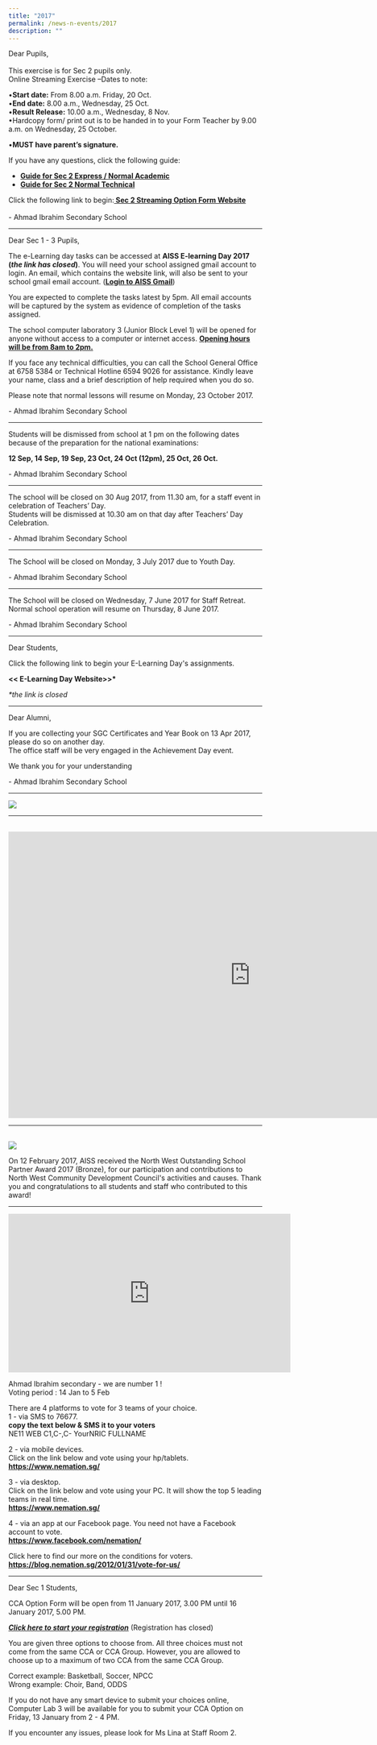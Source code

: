 ```yaml
---
title: "2017"
permalink: /news-n-events/2017
description: ""
---
```

<p>Dear Pupils,<br /><br />This exercise is for Sec 2 pupils only. <br />Online Streaming Exercise &ndash;Dates to note:</p>
<div>&bull;<strong>Start date:</strong>&nbsp;From 8.00 a.m. Friday, 20 Oct.</div>
<div>&bull;<strong>End date:</strong>&nbsp;8.00 a.m., Wednesday, 25 Oct.</div>
<div>&bull;<strong>Result Release:</strong>&nbsp;10.00 a.m., Wednesday, 8 Nov.</div>
<div>&bull;Hardcopy form/ print out&nbsp;is to be&nbsp;handed in&nbsp;to your Form Teacher&nbsp;by 9.00 a.m. on Wednesday, 25 October.</div>
<p>&bull;<strong>MUST have parent&rsquo;s signature.</strong></p>
<p>If you have any questions, click the following guide:</p>
<ul>
<li><strong><a href="/files/Briefing%20for%20Sec%202E%20&%20NA%20Streaming%20Option%20Exercise_2017_sch%20website.pdf" target="_blank" rel="noopener">Guide for Sec 2 Express / Normal Academic</a></strong></li>
<li><strong><a href="/files/Briefing%20for%20Sec%202NT%20Streaming%20Option%20Exercise_2017_sch%20website.pdf" target="_blank" rel="noopener">Guide for Sec 2 Normal Technical</a></strong></li>
</ul>
<p>Click the following link to begin:<strong><a href="http://tinyurl.com/aiss-streamingex" target="">&nbsp;Sec 2 Streaming Option Form Website</a></strong><br /><br />- Ahmad Ibrahim Secondary School</p>
<hr>
<p>Dear Sec 1 - 3 Pupils,</p>
<p>The e-Learning day tasks can be accessed at&nbsp;<strong>AISS E-learning Day 2017 (<em>the link has closed</em>)</strong>. You will need your school assigned gmail account to login. An email, which contains the website link, will also be sent to your school gmail email account. (<strong><a href="https://accounts.google.com/AccountChooser?sacu=1&amp;continue=http://mail.aiss.edu.sg/&amp;hd=aiss.edu.sg#identifier" target="_blank" rel="noopener">Login to AISS Gmail</a></strong>)</p>
<p>You are expected to complete the tasks latest by 5pm. All email accounts will be captured by the system as evidence of completion of the tasks assigned.</p>
<p>The school computer laboratory 3 (Junior Block Level 1) will be opened for anyone without access to a computer or internet access.&nbsp;<strong><u>Opening hours will be from 8am to 2pm.</u></strong></p>
<p>If you face any technical difficulties, you can call the School General Office at 6758 5384 or Technical Hotline 6594 9026 for assistance. Kindly leave your name, class and a brief description of help required when you do so.</p>
<p>Please note that normal lessons will resume on Monday, 23 October 2017.</p>
<p>- Ahmad Ibrahim Secondary School</p>
<hr>
<p>Students will be dismissed from school at 1 pm on the following dates because of the preparation for the national examinations:</p>
<p><strong>12 Sep, 14 Sep, 19 Sep, 23 Oct, 24 Oct (12pm), 25 Oct, 26 Oct.</strong></p>
<p>- Ahmad Ibrahim Secondary School</p>
<hr>
<p>The school will be closed on 30 Aug 2017, from 11.30 am, for a staff event in celebration of Teachers&rsquo; Day.<br />Students will be dismissed at 10.30 am on that day after Teachers&rsquo; Day Celebration.</p>
<p>- Ahmad Ibrahim Secondary School</p>
<hr>
<p>The School will be closed on Monday, 3 July 2017 due to Youth Day.</p>
<p>- Ahmad Ibrahim Secondary School</p>
<hr>
<p>The School will be closed on Wednesday, 7 June 2017 for Staff Retreat. Normal school operation will resume on Thursday, 8 June 2017.</p>
<p>- Ahmad Ibrahim Secondary School</p>
<hr>
<p>Dear Students,</p>
<p>Click the following link to begin your E-Learning Day's assignments.</p>
<p><strong>&lt;&lt; E-Learning Day Website&gt;&gt;*</strong></p>
<p><em>*the link is closed</em></p>
<hr>
<p>Dear Alumni,</p>
<p>If you are collecting your SGC Certificates and Year Book on 13 Apr 2017, please do so on another day.<br />The office staff will be very engaged in the Achievement Day event.</p>
<p>We thank you for your understanding</p>
<p>- Ahmad Ibrahim Secondary School</p>
<hr>
<img src="/images/17_1.jpg">
<br>
<hr>
<br>
<iframe src="https://docs.google.com/presentation/d/e/2PACX-1vSOWVYjaWLqJW4L0fLD1eQDnJ-lQ0tchh2gDsu98penGV6rqAY3of6fnRQ5hgigikcwY22ahnq4Ca5P/embed?start=false&loop=false&delayms=5000" frameborder="0" width="960" height="569" allowfullscreen="true"></iframe>
<br>
<hr>
<br>
<img src="/images/17_3.jpg">
<p>On 12 February 2017, AISS received the North West Outstanding School Partner Award 2017 (Bronze), for our participation and contributions to North West Community Development Council's activities and causes. Thank you and congratulations to all students and staff who contributed to this award!</p>
<hr>
<div><iframe src="https://www.youtube.com/embed/RP0rOWT2kn8" width="560" height="315" frameborder="0" allowfullscreen="allowfullscreen" data-mce-fragment="1"></iframe></div>
<p>Ahmad Ibrahim secondary - we are number 1 !<br />Voting period : 14 Jan to 5 Feb</p>
<p>There are 4 platforms to vote for 3 teams of your choice.<br />1 - via SMS to 76677.<br /><strong>copy the text below &amp; SMS it to your voters<br /></strong>NE11 WEB C1,C-,C- YourNRIC FULLNAME</p>
<p>2 - via mobile devices.<br />Click on the link below and vote using your hp/tablets.<br /><a href="https://www.nemation.sg/" target=""><strong>https://www.nemation.sg/</strong></a></p>
<p>3 - via desktop.<br />Click on the link below and vote using your PC. It will show the top 5 leading teams in real time.<br /><strong><a href="https://www.nemation.sg/" target="">https://www.nemation.sg/</a></strong></p>
<p>4 - via an app at our Facebook page. You need not have a Facebook account to vote.&nbsp;<br /><strong><a href="https://www.facebook.com/nemation/" target="">https://www.facebook.com/nemation/</a></strong></p>
<p>Click here to find our more on the conditions for voters.<br /><strong><a href="https://blog.nemation.sg/2012/01/31/vote-for-us/" target="_blank" rel="noopener">https://blog.nemation.sg/2012/01/31/vote-for-us/</a></strong></p>
<hr>
<p>Dear Sec 1 Students,</p>
<p>CCA Option Form will be open from 11 January 2017, 3.00 PM until 16 January 2017, 5.00 PM.</p>
<p><em><strong><u>Click here to start your registration</u></strong></em> (Registration has closed)</p>
<p>You are given three options to choose from. All three choices must not come from the same CCA or CCA Group. However, you are allowed to choose up to a maximum of two CCA from the same CCA Group.</p>
<p>Correct example: Basketball, Soccer, NPCC<br />Wrong example: Choir, Band, ODDS</p>
<p>If you do not have any smart device to submit your choices online, Computer Lab 3 will be available for you to submit your CCA Option on Friday, 13 January from 2 - 4 PM.</p>
<p>If you encounter any issues, please look for Ms Lina at Staff Room 2.</p>